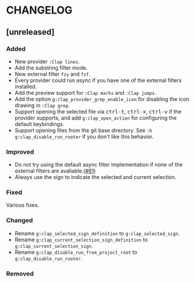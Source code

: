 CHANGELOG
=========

## [unreleased]

### Added

- New provider `:Clap lines`.
- Add the substring filter mode.
- New external filter `fzy` and `fzf`.
- Every provider could run async if you have one of the external filters installed.
- Add the preview support for `:Clap marks` and `:Clap jumps`.
- Add the option `g:clap_provider_grep_enable_icon` for disabling the icon drawing in `:Clap grep`.
- Support opening the selected file via <kbd>ctrl-t</kbd>, <kbd>ctrl-x</kbd>, <kbd>ctrl-v</kbd> if the provider supports, and add `g:clap_open_action` for configuring the default keybindings.
- Support opening files from the git base directory. See `:h g:clap_disable_run_rooter` if you don't like this behavior.

### Improved

- Do not try using the default async filter implementation if none of the external filters are avaliable.([#61](https://github.com/liuchengxu/vim-clap/issues/61))
- Always use the sign to indicate the selected and current selection.

### Fixed

Various fixes.

### Changed

- Rename `g:clap_selected_sign_definition` to `g:clap_selected_sign`.
- Rename `g:clap_current_selection_sign_definition` to `g:clap_current_selection_sign`.
- Rename `g:clap_disable_run_from_project_root` to `g:clap_disable_run_rooter`.

### Removed
